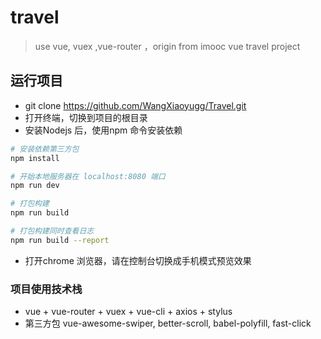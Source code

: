 # travel

> use vue, vuex ,vue-router ，origin from imooc vue travel project

## 运行项目
- git clone https://github.com/WangXiaoyugg/Travel.git
- 打开终端，切换到项目的根目录
- 安装Nodejs 后，使用npm 命令安装依赖
``` bash
# 安装依赖第三方包
npm install

# 开始本地服务器在 localhost:8080 端口
npm run dev

# 打包构建
npm run build

# 打包构建同时查看日志
npm run build --report
```
- 打开chrome 浏览器，请在控制台切换成手机模式预览效果

### 项目使用技术栈
- vue + vue-router + vuex + vue-cli + axios + stylus
- 第三方包 vue-awesome-swiper, better-scroll, babel-polyfill, fast-click

